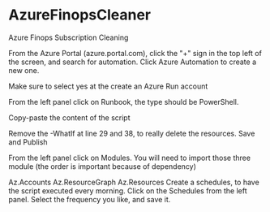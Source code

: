 # AzureFinopsCleaner
Azure Finops Subscription Cleaning

From the Azure Portal (azure.portal.com), click the "+" sign in the top left of the screen, and search for automation. Click Azure Automation to create a new one.

Make sure to select yes at the create an Azure Run account

From the left panel click on Runbook, the type should be PowerShell.

Copy-paste the content of the script

Remove the -WhatIf at line 29 and 38, to really delete the resources.
Save and Publish

From the left panel click on Modules. You will need to import those three module (the order is important because of dependency)

Az.Accounts
Az.ResourceGraph
Az.Resources
Create a schedules, to have the script executed every morning. Click on the Schedules from the left panel. Select the frequency you like, and save it.
